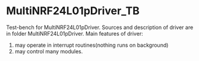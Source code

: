 # MultiNRF24L01pDriver_TB
Test-bench for MultiNRF24L01pDriver. Sources and description of driver are in folder MultiNRF24L01pDriver.
Main features of driver:
1) may operate in interrupt routines(nothing runs on background)
2) may control many modules.
